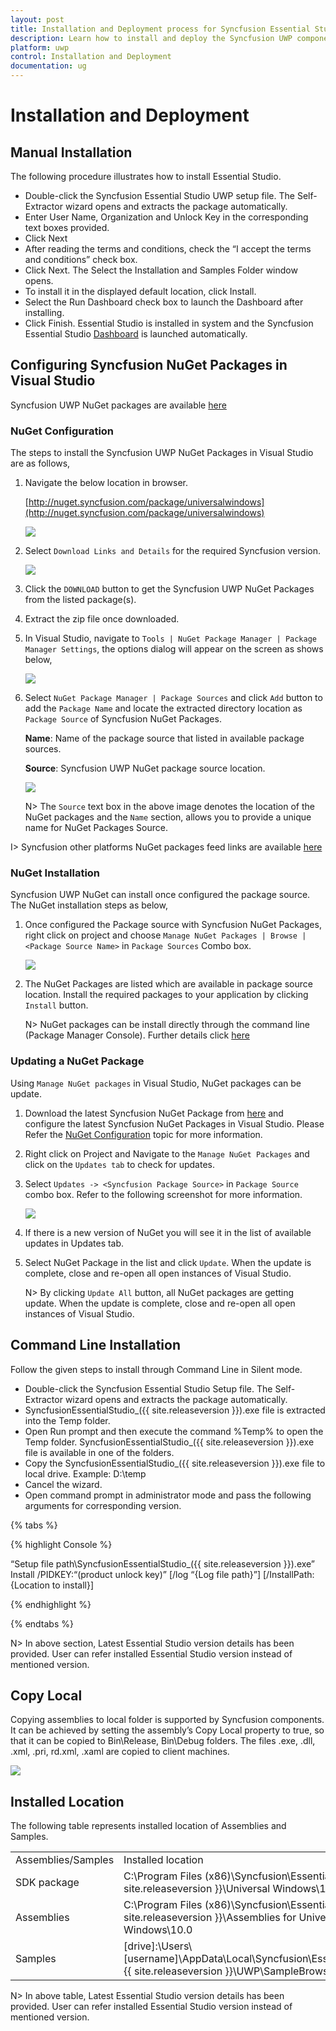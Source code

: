 ```yaml
---
layout: post
title: Installation and Deployment process for Syncfusion Essential Studio UWP products
description: Learn how to install and deploy the Syncfusion UWP component
platform: uwp
control: Installation and Deployment
documentation: ug
---
```


# Installation and Deployment

## Manual Installation

The following procedure illustrates how to install Essential Studio.

* Double-click the Syncfusion Essential Studio UWP setup file. The Self-Extractor wizard opens and extracts the package automatically.
* Enter User Name, Organization and Unlock Key in the corresponding text boxes provided.
* Click Next
* After reading the terms and conditions, check the “I accept the terms and conditions” check box.
* Click Next. The Select the Installation and Samples Folder window opens.
* To install it in the displayed default location, click Install.
* Select the Run Dashboard check box to launch the Dashboard after installing.
* Click Finish. Essential Studio is installed in system and the Syncfusion Essential Studio [Dashboard](http://help.syncfusion.com/ug/common/documents/dashboard.htm#) is launched automatically.

## Configuring Syncfusion NuGet Packages in Visual Studio 

Syncfusion UWP NuGet packages are available [here](http://nuget.syncfusion.com/package/universalwindows)

### NuGet Configuration  

The steps to install the Syncfusion UWP NuGet Packages in Visual Studio are as follows,

1. Navigate the below location in browser. 

   [http://nuget.syncfusion.com/package/universalwindows](http://nuget.syncfusion.com/package/universalwindows)

   ![](Installation-and-Deployment_images\NuGetConfig_img1.jpeg)

2. Select `Download Links and Details` for the required Syncfusion version.

   ![](Installation-and-Deployment_images\NuGetConfig_img2.jpeg)

3. Click the `DOWNLOAD` button to get the Syncfusion UWP NuGet Packages from the listed package(s).

4. Extract the zip file once downloaded.

5. In Visual Studio, navigate to `Tools | NuGet Package Manager | Package Manager Settings`, the options dialog will appear on the screen as shows below,

   ![](Installation-and-Deployment_images\NuGetConfig_img3.jpeg)

6. Select `NuGet Package Manager | Package Sources` and click `Add` button to add the `Package Name` and locate the extracted directory location as `Package Source` of Syncfusion NuGet Packages.    

   **Name**: Name of the package source that listed in available package sources.
   
   **Source**: Syncfusion UWP NuGet package source location.
   
   ![](Installation-and-Deployment_images\NuGetConfig_img4.jpeg)

   N> The `Source` text box in the above image denotes the location of the NuGet packages and the `Name` section, allows you to provide a unique name for NuGet Packages Source. 

I> Syncfusion other platforms NuGet packages feed links are available [here](http://nuget.syncfusion.com/)

### NuGet Installation

Syncfusion UWP NuGet can install once configured the package source. The NuGet installation steps as below,

1. Once configured the Package source with Syncfusion NuGet Packages, right click on project and choose `Manage NuGet Packages | Browse | <Package Source Name>` in `Package Sources` Combo box.

   ![](Installation-and-Deployment_images\NuGetConfig_img5.jpeg)

2. The NuGet Packages are listed which are available in package source location. Install the required packages to your application by clicking `Install` button.

   N> NuGet packages can be install directly through the command line (Package Manager Console). Further details click [here](http://help.syncfusion.com/extension/syncfusion-nuget-packages/nuget-install-and-configuration#install-from-package-manager-console)

### Updating a NuGet Package

Using `Manage NuGet packages` in Visual Studio, NuGet packages can be update.

1. Download the latest Syncfusion NuGet Package from [here](http://nuget.syncfusion.com/package/universalwindows) and configure the latest Syncfusion NuGet Packages in Visual Studio. Please Refer the [NuGet Configuration](#nuget-configuration) topic for more information.

2. Right click on Project and Navigate to the `Manage NuGet Packages` and click on the `Updates tab` to check for updates.

3. Select `Updates -> <Syncfusion Package Source>` in `Package Source` combo box. Refer to the following screenshot for more information.

   ![](Installation-and-Deployment_images\NuGetConfig_img6.jpeg)

4. If there is a new version of NuGet you will see it in the list of available updates in Updates tab.

5. Select NuGet Package in the list and click `Update`. When the update is complete, close and re-open all open instances of Visual Studio.

   N> By clicking `Update All` button, all NuGet packages are getting update. When the update is complete, close and re-open all open instances of Visual Studio.

## Command Line Installation


Follow the given steps to install through Command Line in Silent mode.

* Double-click the Syncfusion Essential Studio Setup file. The Self-Extractor wizard opens and extracts the package automatically.
* SyncfusionEssentialStudio_({{ site.releaseversion }}).exe file is extracted into the Temp folder.
* Open Run prompt and then execute the command %Temp% to open the Temp folder. SyncfusionEssentialStudio_({{ site.releaseversion }}).exe file is available in one of the folders.
* Copy the SyncfusionEssentialStudio_({{ site.releaseversion }}).exe file to local drive. Example: D:\temp
* Cancel the wizard.
* Open command prompt in administrator mode and pass the following arguments for corresponding version.


{% tabs %}

{% highlight Console %}  

“Setup file path\SyncfusionEssentialStudio_({{ site.releaseversion }}).exe” Install /PIDKEY:“(product unlock key)” [/log “{Log file path}”] [/InstallPath:{Location to install}]

{% endhighlight %} 

{% endtabs %}

N> In above section, Latest Essential Studio version details has been provided. User can refer installed Essential Studio version instead of mentioned version.

## Copy Local

Copying assemblies to local folder is supported by Syncfusion components. It can be achieved by setting the assembly’s Copy Local property to true, so that it can be copied to Bin\Release, Bin\Debug folders. The files .exe, .dll, .xml, .pri, rd.xml, .xaml  are copied to client machines.

![](Installation-and-Deployment_images/Installation-and-Deployment_img5.jpeg)


## Installed Location

The following table represents installed location of Assemblies and Samples.

<table>
<tr>
<td>
Assemblies/Samples</td><td>
Installed location</td></tr>
<tr>
<td>
SDK package</td><td>
C:\Program Files (x86)\Syncfusion\Essential Studio\{{ site.releaseversion }}\Universal Windows\10.0\SDK</td></tr>
<tr>
<td>
Assemblies</td><td>
C:\Program Files (x86)\Syncfusion\Essential Studio\{{ site.releaseversion }}\Assemblies for Universal Windows\10.0</td></tr>
<tr>
<td>
Samples</td><td>
[drive]:\Users\[username]\AppData\Local\Syncfusion\EssentialStudio\{{ site.releaseversion }}\UWP\SampleBrowser</td></tr>
</table>

N> In above table, Latest Essential Studio version details has been provided. User can refer installed Essential Studio version instead of mentioned version.
